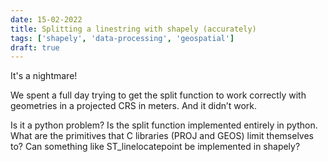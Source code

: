 ```yaml
---
date: 15-02-2022
title: Splitting a linestring with shapely (accurately)
tags: ['shapely', 'data-processing', 'geospatial']
draft: true
---
```


It's a nightmare!

We spent a full day trying to get the split function to work correctly with geometries in a projected CRS in meters. And it didn’t work.

Is it a python problem? Is the split function implemented entirely in python. What are the primitives that C libraries (PROJ and GEOS) limit themselves to? Can something like ST_linelocatepoint be implemented in shapely?